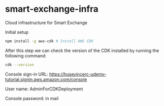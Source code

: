 # smart-exchange-infra
Cloud infrastructure for Smart Exchange

Initial setup

```bash
npm install -g aws-cdk # Install AWS CDK
```

After this step we can check the version of the CDK installed by running the following command:

```bash
cdk --version
```

Console sign-in URL: https://huseyincerc-udemy-tutorial.signin.aws.amazon.com/console

User name: AdminForCDKDeployment

Console password: in mail


